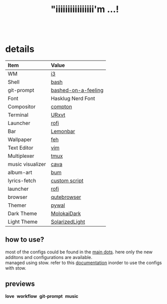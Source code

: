 <h1 align="center">"iiiiiiiiiiiiiiii'm ...!</h1>  
<p align="center">
  <br><br>
  <img src="">
</p>

# details

| Item | Value |
| :--- | :---- |
| WM | [i3]() |
| Shell | [bash]() |
| git-prompt | [bashed-on-a-feeling]() |
| Font | Hasklug Nerd Font |
| Compositor | [compton]() |
| Terminal | [URxvt]() |
| Launcher | [rofi]() |
| Bar | [Lemonbar]() |
| Wallpaper | [feh]() |
| Text Editor | [vim]() |
| Multiplexer | [tmux]() |
| music visualizer | [cava]() |
| album-art | [bum]() |
| lyrics-fetch | [custom script]() |
| launcher | [rofi]() |
| browser | [qutebrowser]() |
| Themer | [pywal]() |
| Dark Theme | [MolokaiDark]() |
| Light Theme | [SolarizedLight]() |

## how to use?  
most of the configs could be found in the [main dots](). here only the new additons and configurations are available.  
managed using stow. refer to this [documentation]() inorder to use the configs with stow.

## previews  
**love**
![]()
**workflow**
![]()
**git-prompt**
![]()
**music**
![]()
